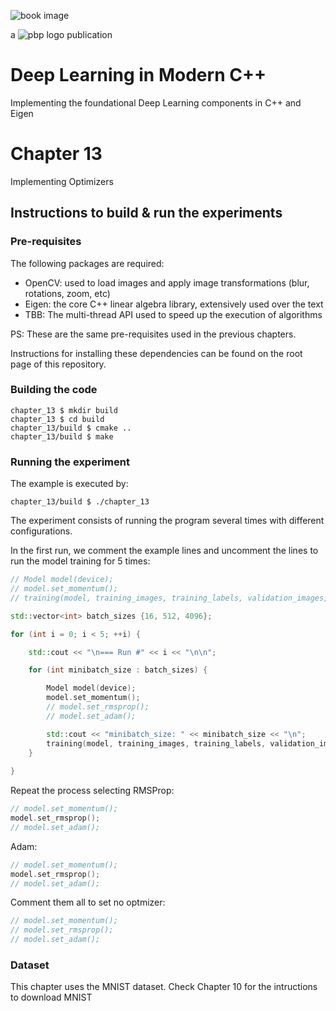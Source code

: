 ![book image](../media/book-image.png)

a ![pbp logo](../media/pbp.png) publication

# Deep Learning in Modern C++
Implementing the foundational Deep Learning components in C++ and Eigen

# Chapter 13
Implementing Optimizers

## Instructions to build & run the experiments

### Pre-requisites

The following packages are required:

- OpenCV: used to load images and apply image transformations (blur, rotations, zoom, etc)
- Eigen: the core C++ linear algebra library, extensively used over the text
- TBB: The multi-thread API used to speed up the execution of algorithms

PS: These are the same pre-requisites used in the previous chapters.

Instructions for installing these dependencies can be found on the root page of this repository.

### Building the code

```
chapter_13 $ mkdir build
chapter_13 $ cd build
chapter_13/build $ cmake ..
chapter_13/build $ make
```

### Running the experiment

The example is executed by:

```
chapter_13/build $ ./chapter_13
```
The experiment consists of running the program several times with different configurations.

In the first run, we comment the example lines and uncomment the lines to run the model training for 5 times:

```c++
// Model model(device);
// model.set_momentum();
// training(model, training_images, training_labels, validation_images, validation_labels, device, MAX_EPOCHS, 32, 0.001);

std::vector<int> batch_sizes {16, 512, 4096};

for (int i = 0; i < 5; ++i) {

    std::cout << "\n=== Run #" << i << "\n\n";

    for (int minibatch_size : batch_sizes) {

        Model model(device);
        model.set_momentum();
        // model.set_rmsprop();
        // model.set_adam();

        std::cout << "minibatch_size: " << minibatch_size << "\n";
        training(model, training_images, training_labels, validation_images, validation_labels, device, MAX_EPOCHS, minibatch_size, 0.001);
    }
    
}
```
Repeat the process selecting RMSProp:
```c++
// model.set_momentum();
model.set_rmsprop();
// model.set_adam();
```
Adam:
```c++
// model.set_momentum();
model.set_rmsprop();
// model.set_adam();
```
Comment them all to set no optmizer:
```c++
// model.set_momentum();
// model.set_rmsprop();
// model.set_adam();
```
### Dataset

This chapter uses the MNIST dataset. Check Chapter 10 for the intructions to download MNIST
